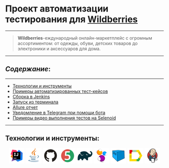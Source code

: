 # Проект автоматизации тестирования для [**Wildberries**](https://www.wildberries.ru/)
---
>**Wildberries**-еждународный онлайн-маркетплейс с огромным ассортиментом: от одежды, обуви, детских товаров до электроники и аксессуаров для дома.
---
## *Содержание*:
---
* <a href="#tools">Технологии и инструменты</a> 
* <a href="#cases">Примеры автоматизированных тест-кейсов</a>  
* <a href="#jenkins">Сборка в Jenkins</a>  
* <a href="#console">Запуск из терминала</a>  
* <a href="#allure">Allure отчет</a>
* <a href="#telegram">Уведомление в Telegram при помощи бота</a>  
* <a href="#video">Примеры видео выполнения тестов на Selenoid</a>
---
<a id="tools"></a>
## <a name="Технологии и инструменты">**Технологии и инструменты:**</a>

<p align="center">  
<a href="https://www.jetbrains.com/idea/"><img src="icons/idea.svg" width="50" height="50"  alt="IDEA"/></a>  
<a href="https://www.java.com/"><img src="icons/java.svg" width="50" height="50"  alt="Java"/></a>  
<a href="https://github.com/"><img src="icons/github.svg" width="50" height="50"  alt="Github"/></a>  
<a href="https://junit.org/junit5/"><img src="icons/junit.svg" width="50" height="50"  alt="JUnit 5"/></a>  
<a href="https://gradle.org/"><img src="icons/gradle.svg" width="50" height="50"  alt="Gradle"/></a>  
<a href="https://selenide.org/"><img src="icons/selenide.svg" width="50" height="50"  alt="Selenide"/></a>  
<a href="https://aerokube.com/selenoid/"><img src="icons/selenoid.svg" width="50" height="50"  alt="Selenoid"/></a>  
<a href="ht[images](images)tps://github.com/allure-framework/allure2"><img src="icons/allure.svg" width="50" height="50"  alt="Allure"/></a>
<a href="https://www.jenkins.io/"><img src="icons/jenkins.svg" width="50" height="50"  alt="Jenkins"/></a>  

</p>